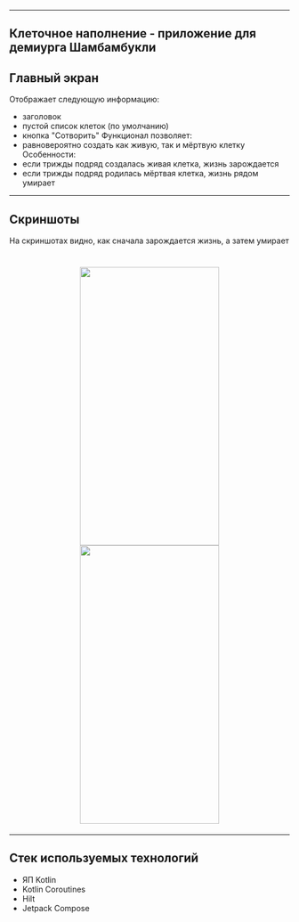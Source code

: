 ___
## Клеточное наполнение - приложение для демиурга Шамбамбукли
## Главный экран
Отображает следующую информацию:
- заголовок
- пустой список клеток (по умолчанию)
- кнопка "Сотворить"
Функционал позволяет:
- равновероятно создать как живую, так и мёртвую клетку
Особенности:
- если трижды подряд создалась живая клетка, жизнь зарождается
- если трижды подряд родилась мёртвая клетка, жизнь рядом умирает

___
## Скриншоты
На скриншотах видно, как сначала зарождается жизнь, а затем умирает
<h1 align="center">
   <img src="https://github.com/user-attachments/assets/89fc6094-c13e-4cbc-b300-f5fed437a008" width="250" height="500">
   <img src="https://github.com/user-attachments/assets/ea045dd1-af1d-4290-9224-6a74f7ff3c19" width="250" height="500">
</h1>

___
## Стек используемых технологий
- ЯП Kotlin
- Kotlin Coroutines
- Hilt
- Jetpack Compose
